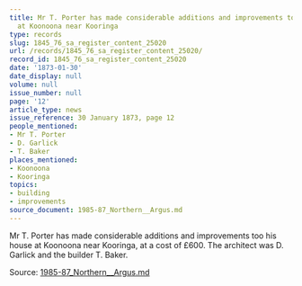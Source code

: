 ```yaml
---
title: Mr T. Porter has made considerable additions and improvements too his house
  at Koonoona near Kooringa
type: records
slug: 1845_76_sa_register_content_25020
url: /records/1845_76_sa_register_content_25020/
record_id: 1845_76_sa_register_content_25020
date: '1873-01-30'
date_display: null
volume: null
issue_number: null
page: '12'
article_type: news
issue_reference: 30 January 1873, page 12
people_mentioned:
- Mr T. Porter
- D. Garlick
- T. Baker
places_mentioned:
- Koonoona
- Kooringa
topics:
- building
- improvements
source_document: 1985-87_Northern__Argus.md
---
```


Mr T. Porter has made considerable additions and improvements too his house at Koonoona near Kooringa, at a cost of £600.  The architect was D. Garlick and the builder T. Baker.

Source: [1985-87_Northern__Argus.md](/downloads/markdown/1985-87_Northern__Argus.md)
